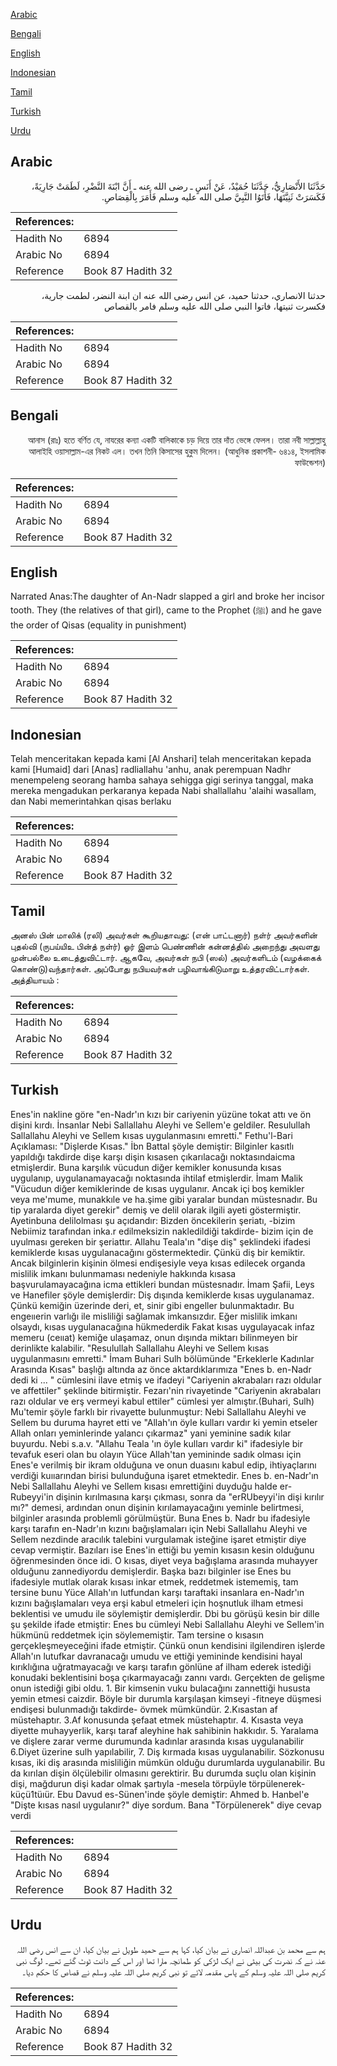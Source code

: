 [Arabic](#arabic)

[Bengali](#bengali)

[English](#english)

[Indonesian](#indonesian)

[Tamil](#tamil)

[Turkish](#turkish)

[Urdu](#urdu)

## Arabic


<div dir="rtl" lang="ar" style={{fontSize:'larger',backgroundColor:'#f8f9fa',padding:20}}>
حَدَّثَنَا الأَنْصَارِيُّ، حَدَّثَنَا حُمَيْدٌ، عَنْ أَنَسٍ ـ رضى الله عنه ـ أَنَّ ابْنَةَ النَّضْرِ، لَطَمَتْ جَارِيَةً، فَكَسَرَتْ ثَنِيَّتَهَا، فَأَتَوُا النَّبِيَّ صلى الله عليه وسلم فَأَمَرَ بِالْقِصَاصِ‏.‏
</div>
<div style={{backgroundColor:'#f8f9fa',padding:20, marginBottom: 10}}><table> <thead> <tr> <th>References:</th> <th></th> </tr> </thead> <tbody><tr><td>Hadith No</td><td>6894</td></tr><tr><td>Arabic No</td><td>6894</td></tr><tr><td>Reference</td><td>Book 87 Hadith 32</td></tr></tbody></table></div>


<div dir="rtl" lang="ar" style={{fontSize:'larger',backgroundColor:'#f8f9fa',padding:20}}>
حدثنا الانصاري، حدثنا حميد، عن انس رضى الله عنه ان ابنة النضر، لطمت جارية، فكسرت ثنيتها، فاتوا النبي صلى الله عليه وسلم فامر بالقصاص
</div>
<div style={{backgroundColor:'#f8f9fa',padding:20, marginBottom: 10}}><table> <thead> <tr> <th>References:</th> <th></th> </tr> </thead> <tbody><tr><td>Hadith No</td><td>6894</td></tr><tr><td>Arabic No</td><td>6894</td></tr><tr><td>Reference</td><td>Book 87 Hadith 32</td></tr></tbody></table></div>

## Bengali


<div dir="rtl" lang="bn" style={{fontSize:'larger',backgroundColor:'#f8f9fa',padding:20}}>
আনাস (রাঃ) হতে বর্ণিত যে, নাযরের কন্যা একটি বালিকাকে চড় দিয়ে তার দাঁত ভেঙ্গে ফেলল। তারা নবী সাল্লাল্লাহু আলাইহি ওয়াসাল্লাম-এর নিকট এল। তখন তিনি কিসাসের হুকুম দিলেন। (আধুনিক প্রকাশনী- ৬৪১৪, ইসলামিক ফাউন্ডেশন)
</div>
<div style={{backgroundColor:'#f8f9fa',padding:20, marginBottom: 10}}><table> <thead> <tr> <th>References:</th> <th></th> </tr> </thead> <tbody><tr><td>Hadith No</td><td>6894</td></tr><tr><td>Arabic No</td><td>6894</td></tr><tr><td>Reference</td><td>Book 87 Hadith 32</td></tr></tbody></table></div>

## English


<div dir="ltr" lang="en" style={{fontSize:'larger',backgroundColor:'#f8f9fa',padding:20}}>
Narrated Anas:The daughter of An-Nadr slapped a girl and broke her incisor tooth. They (the relatives of that girl), came to the Prophet (ﷺ) and he gave the order of Qisas (equality in punishment)
</div>
<div style={{backgroundColor:'#f8f9fa',padding:20, marginBottom: 10}}><table> <thead> <tr> <th>References:</th> <th></th> </tr> </thead> <tbody><tr><td>Hadith No</td><td>6894</td></tr><tr><td>Arabic No</td><td>6894</td></tr><tr><td>Reference</td><td>Book 87 Hadith 32</td></tr></tbody></table></div>

## Indonesian


<div dir="ltr" lang="id" style={{fontSize:'larger',backgroundColor:'#f8f9fa',padding:20}}>
Telah menceritakan kepada kami [Al Anshari] telah menceritakan kepada kami [Humaid] dari [Anas] radliallahu 'anhu, anak perempuan Nadhr menempeleng seorang hamba sahaya sehigga gigi serinya tanggal, maka mereka mengadukan perkaranya kepada Nabi shallallahu 'alaihi wasallam, dan Nabi memerintahkan qisas berlaku
</div>
<div style={{backgroundColor:'#f8f9fa',padding:20, marginBottom: 10}}><table> <thead> <tr> <th>References:</th> <th></th> </tr> </thead> <tbody><tr><td>Hadith No</td><td>6894</td></tr><tr><td>Arabic No</td><td>6894</td></tr><tr><td>Reference</td><td>Book 87 Hadith 32</td></tr></tbody></table></div>

## Tamil


<div dir="ltr" lang="ta" style={{fontSize:'larger',backgroundColor:'#f8f9fa',padding:20}}>
அனஸ் பின் மாலிக் (ரலி) அவர்கள் கூறியதாவது: (என் பாட்டனார்) நள்ர் அவர்களின் புதல்வி (ருபய்யிஉ பின்த் நள்ர்) ஓர் இளம் பெண்ணின் கன்னத்தில் அறைந்து அவளது முன்பல்லை உடைத்துவிட்டார். ஆகவே, அவர்கள் நபி (ஸல்) அவர்களிடம் (வழக்கைக் கொண்டு)வந்தார்கள். அப்போது நபியவர்கள் பழிவாங்கிடுமாறு உத்தரவிட்டார்கள். அத்தியாயம் :
</div>
<div style={{backgroundColor:'#f8f9fa',padding:20, marginBottom: 10}}><table> <thead> <tr> <th>References:</th> <th></th> </tr> </thead> <tbody><tr><td>Hadith No</td><td>6894</td></tr><tr><td>Arabic No</td><td>6894</td></tr><tr><td>Reference</td><td>Book 87 Hadith 32</td></tr></tbody></table></div>

## Turkish


<div dir="ltr" lang="tr" style={{fontSize:'larger',backgroundColor:'#f8f9fa',padding:20}}>
Enes'in nakline göre "en-Nadr'ın kızı bir cariyenin yüzüne tokat attı ve ön dişini kırdı. İnsanlar Nebi Sallallahu Aleyhi ve Sellem'e geldiler. Resulullah Sallallahu Aleyhi ve Sellem kısas uygulanmasını emretti." Fethu'l-Bari Açıklaması: "Dişlerde Kısas." İbn Battal şöyle demiştir: Bilginler kasıtlı yapıldığı takdirde dişe karşı dişin kısasen çıkarılacağı noktasındaicma etmişlerdir. Buna karşılık vücudun diğer kemikler konusunda kısas uygulanıp, uygulanamayacağı noktasında ihtilaf etmişlerdir. İmam Malik "Vücudun diğer kemiklerinde de kısas uygulanır. Ancak içi boş kemikler veya me'mume, munakkıle ve ha.şime gibi yaralar bundan müstesnadır. Bu tip yaralarda diyet gerekir" demiş ve delil olarak ilgili ayeti göstermiştir. Ayetinbuna delilolması şu açıdandır: Bizden öncekilerin şeriatı, -bizim Nebiimiz tarafından inka.r edilmeksizin nakledildiği takdirde- bizim için de uyulması gereken bir şeriattır. Allahu Teala'ın "dişe diş" şeklindeki ifadesi kemiklerde kısas uygulanacağını göstermektedir. Çünkü diş bir kemiktir. Ancak bilginlerin kişinin ölmesi endişesiyle veya kısas edilecek organda mislilik imkanı bulunmaması nedeniyle hakkında kısasa başvurulamayacağına icma ettikleri bundan müstesnadır. İmam Şafii, Leys ve Hanefiler şöyle demişlerdir: Diş dışında kemiklerde kısas uygulanamaz. Çünkü kemiğin üzerinde deri, et, sinir gibi engeller bulunmaktadır. Bu engeııerin varlığı ile misliliği sağlamak imkansızdır. Eğer mislilik imkanı olsaydı, kısas uygulanacağına hükmederdik Fakat kısas uygulayacak infaz memeru (ceııat) kemiğe ulaşamaz, onun dışında miktarı bilinmeyen bir derinlikte kalabilir. "Resulullah Sallallahu Aleyhi ve Sellem kısas uygulanmasını emretti." İmam Buhari Sulh bölümünde "Erkeklerle Kadınlar Arasında Kısas" başlığı altında az önce aktardıklarımıza "Enes b. en-Nadr dedi ki ... " cümlesini ilave etmiş ve ifadeyi "Cariyenin akrabaları razı oldular ve affettiler" şeklinde bitirmiştir. Fezarı'nin rivayetinde "Cariyenin akrabaları razı oldular ve erş vermeyi kabul ettiler" cümlesi yer almıştır.(Buhari, Sulh) Mu'temir şöyle farklı bir rivayette bulunmuştur: Nebi Sallallahu Aleyhi ve Sellem bu duruma hayret etti ve "Allah'ın öyle kulları vardır ki yemin etseler Allah onları yeminlerinde yalancı çıkarmaz" yani yeminine sadık kılar buyurdu. Nebi s.a.v. "Allahu Teala 'ın öyle kulları vardır ki" ifadesiyle bir tevafuk eseri olan bu olayın Yüce Allah'tan yemininde sadık olması için Enes'e verilmiş bir ikram olduğuna ve onun duasını kabul edip, ihtiyaçlarını verdiği kuııarından birisi bulunduğuna işaret etmektedir. Enes b. en-Nadr'ın Nebi Sallallahu Aleyhi ve Sellem kısası emrettiğini duyduğu halde er-Rubeyyi'in dişinin kırılmasına karşı çıkması, sonra da "erRUbeyyi'in dişi kırılır mı?" demesi, ardından onun dişinin kırılamayacağını yeminle belirtmesi, bilginler arasında problemli görülmüştür. Buna Enes b. Nadr bu ifadesiyle karşı tarafın en-Nadr'ın kızını bağışlamaları için Nebi Sallallahu Aleyhi ve Sellem nezdinde aracılık talebini vurgulamak isteğine işaret etmiştir diye cevap vermiştir. Bazıları ise Enes'in ettiği bu yemin kısasın kesin olduğunu öğrenmesinden önce idi. O kısas, diyet veya bağışlama arasında muhayyer olduğunu zannediyordu demişlerdir. Başka bazı bilginler ise Enes bu ifadesiyle mutlak olarak kısası inkar etmek, reddetmek istememiş, tam tersine bunu Yüce Allah'ın lutfundan karşı taraftaki insanlara en-Nadr'ın kızını bağışlamaları veya erşi kabul etmeleri için hoşnutluk ilham etmesi beklentisi ve umudu ile söylemiştir demişlerdir. Dbi bu görüşü kesin bir dille şu şekilde ifade etmiştir: Enes bu cümleyi Nebi Sallallahu Aleyhi ve Sellem'in hükmünü reddetmek için söylememiştir. Tam tersine o kısasın gerçekleşmeyeceğini ifade etmiştir. Çünkü onun kendisini ilgilendiren işlerde Allah'ın lutufkar davranacağı umudu ve ettiği yemininde kendisini hayal kırıklığına uğratmayacağı ve karşı tarafın gönlüne af ilham ederek istediği konudaki beklentisini boşa çıkarmayacağı zannı vardı. Gerçekten de gelişme onun istediği gibi oldu. 1. Bir kimsenin vuku bulacağını zannettiği hususta yemin etmesi caizdir. Böyle bir durumla karşılaşan kimseyi -fitneye düşmesi endişesi bulunmadığı takdirde- övmek mümkündür. 2.Kısastan af müstehaptır. 3.Af konusunda şefaat etmek müstehaptır. 4. Kısasta veya diyette muhayyerlik, karşı taraf aleyhine hak sahibinin hakkıdır. 5. Yaralama ve dişlere zarar verme durumunda kadınlar arasında kısas uygulanabilir 6.Diyet üzerine sulh yapılabilir, 7. Diş kırmada kısas uygulanabilir. Sözkonusu kısas, iki diş arasında misliliğin mümkün olduğu durumlarda uygulanabilir. Bu da kırılan dişin ölçülebilir olmasını gerektirir. Bu durumda suçlu olan kişinin dişi, mağdurun dişi kadar olmak şartıyla -mesela törpüyle törpülenerek- küçü1tüıür. Ebu Davud es-Sünen'inde şöyle demiştir: Ahmed b. Hanbel'e "Dişte kısas nasıl uygulanır?" diye sordum. Bana "Törpülenerek" diye cevap verdi
</div>
<div style={{backgroundColor:'#f8f9fa',padding:20, marginBottom: 10}}><table> <thead> <tr> <th>References:</th> <th></th> </tr> </thead> <tbody><tr><td>Hadith No</td><td>6894</td></tr><tr><td>Arabic No</td><td>6894</td></tr><tr><td>Reference</td><td>Book 87 Hadith 32</td></tr></tbody></table></div>

## Urdu


<div dir="rtl" lang="ur" style={{fontSize:'larger',backgroundColor:'#f8f9fa',padding:20}}>
ہم سے محمد بن عبداللہ انصاری نے بیان کیا، کہا ہم سے حمید طویل نے بیان کیا، ان سے انس رضی اللہ عنہ نے کہ نضرت کی بیٹی نے ایک لڑکی کو طمانچہ مارا تھا اور اس کے دانت ٹوٹ گئے تھے۔ لوگ نبی کریم صلی اللہ علیہ وسلم کے پاس مقدمہ لائے تو نبی کریم صلی اللہ علیہ وسلم نے قصاص کا حکم دیا۔
</div>
<div style={{backgroundColor:'#f8f9fa',padding:20, marginBottom: 10}}><table> <thead> <tr> <th>References:</th> <th></th> </tr> </thead> <tbody><tr><td>Hadith No</td><td>6894</td></tr><tr><td>Arabic No</td><td>6894</td></tr><tr><td>Reference</td><td>Book 87 Hadith 32</td></tr></tbody></table></div>
